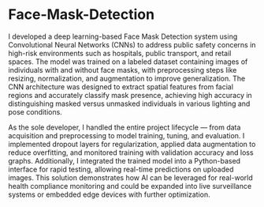 # Face-Mask-Detection
I developed a deep learning-based Face Mask Detection system using Convolutional Neural Networks (CNNs) to address public safety concerns in high-risk environments such as hospitals, public transport, and retail spaces. The model was trained on a labeled dataset containing images of individuals with and without face masks, with preprocessing steps like resizing, normalization, and augmentation to improve generalization. The CNN architecture was designed to extract spatial features from facial regions and accurately classify mask presence, achieving high accuracy in distinguishing masked versus unmasked individuals in various lighting and pose conditions.

As the sole developer, I handled the entire project lifecycle — from data acquisition and preprocessing to model training, tuning, and evaluation. I implemented dropout layers for regularization, applied data augmentation to reduce overfitting, and monitored training with validation accuracy and loss graphs. Additionally, I integrated the trained model into a Python-based interface for rapid testing, allowing real-time predictions on uploaded images. This solution demonstrates how AI can be leveraged for real-world health compliance monitoring and could be expanded into live surveillance systems or embedded edge devices with further optimization.
